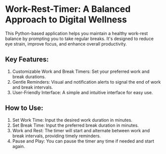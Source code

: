 # Work-Rest-Timer: A Balanced Approach to Digital Wellness

This Python-based application helps you maintain a healthy work-rest balance by prompting you to take regular breaks. It's designed to reduce eye strain, improve focus, and enhance overall productivity.

## Key Features:
1. Customizable Work and Break Timers: Set your preferred work and break durations.
2. Gentle Reminders: Visual and notification alerts to signal the end of work and break intervals.
3. User-Friendly Interface: A simple and intuitive interface for easy use.

## How to Use:
1. Set Work Time: Input the desired work duration in minutes.
2. Set Break Time: Input the preferred break duration in minutes.
3. Work and Rest: The timer will start and alternate between work and break intervals, providing timely reminders.
4. Pause and Play: You can pause the timer any time if needed and start again.
